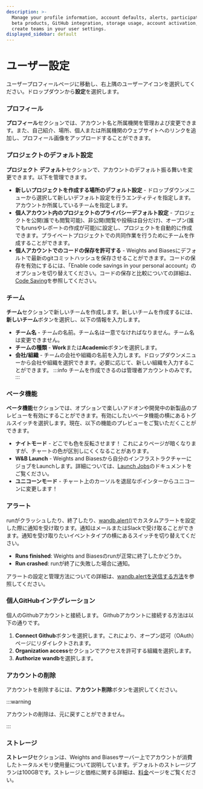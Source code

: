 ```yaml
---
description: >-
  Manage your profile information, account defaults, alerts, participation in
  beta products, GitHub integration, storage usage, account activation, and
  create teams in your user settings.
displayed_sidebar: default
---
```


# ユーザー設定

ユーザープロフィールページに移動し、右上隅のユーザーアイコンを選択してください。ドロップダウンから**設定**を選択します。

### プロフィール

**プロフィール**セクションでは、アカウント名と所属機関を管理および変更できます。また、自己紹介、場所、個人または所属機関のウェブサイトへのリンクを追加し、プロフィール画像をアップロードすることができます。

### プロジェクトのデフォルト設定

**プロジェクト** **デフォルト**セクションで、アカウントのデフォルト振る舞いを変更できます。以下を管理できます。

* **新しいプロジェクトを作成する場所のデフォルト設定** - ドロップダウンメニューから選択して新しいデフォルト設定を行うエンティティを指定します。アカウントか所属しているチームを指定します。
* **個人アカウント内のプロジェクトのプライバシーデフォルト設定** - プロジェクトを公開(誰でも閲覧可能)、非公開(閲覧や投稿は自分だけ)、オープン(誰でもrunsやレポートの作成が可能)に設定し、プロジェクトを自動的に作成できます。プライベートプロジェクトでの共同作業を行うためにチームを作成することができます。
* **個人アカウントでのコードの保存を許可する** - Weights and Biasesにデフォルトで最新のgitコミットハッシュを保存させることができます。コードの保存を有効にするには、「Enable code savings in your personal account」のオプションを切り替えてください。コードの保存と比較についての詳細は、[Code Saving](../features/panels/code.md)を参照してください。

### チーム

**チーム**セクションで新しいチームを作成します。新しいチームを作成するには、**新しいチーム**ボタンを選択し、以下の情報を入力します。

* **チーム名** - チームの名前。チーム名は一意でなければなりません。チーム名は変更できません。
* **チームの種類** - **Work**または**Academic**ボタンを選択します。
* **会社/組織** - チームの会社や組織の名前を入力します。ドロップダウンメニューから会社や組織を選択できます。必要に応じて、新しい組織を入力することができます。
:::info
チームを作成できるのは管理者アカウントのみです。
:::

### ベータ機能

**ベータ機能**セクションでは、オプションで楽しいアドオンや開発中の新製品のプレビューを有効にすることができます。有効にしたいベータ機能の横にあるトグルスイッチを選択します。現在、以下の機能のプレビューをご覧いただくことができます。

* **ナイトモード** - どこでも色を反転させます！ これによりページが暗くなりますが、チャートの色が区別しにくくなることがあります。
* **W&B Launch** - Weights and Biasesから自分のインフラストラクチャーにジョブをLaunchします。詳細については、[Launch Jobs](../../launch/intro.md)のドキュメントをご覧ください。
* **ユニコーンモード** - チャート上のカーソルを退屈なポインターからユニコーンに変更します！

### アラート

runがクラッシュしたり、終了したり、[wandb.alert()](../../runs/alert.md)でカスタムアラートを設定した際に通知を受け取ります。通知はメールまたはSlackで受け取ることができます。通知を受け取りたいイベントタイプの横にあるスイッチを切り替えてください。

* **Runs finished**: Weights and Biasesのrunが正常に終了したかどうか。
* **Run crashed**: runが終了に失敗した場合に通知。

アラートの設定と管理方法についての詳細は、[wandb.alertを送信する方法](../../runs/alert.md)を参照してください。

### 個人GitHubインテグレーション

個人のGithubアカウントと接続します。 Githubアカウントに接続する方法は以下の通りです。

1. **Connect Github**ボタンを選択します。これにより、オープン認可（OAuth）ページにリダイレクトされます。
2. **Organization access**セクションでアクセスを許可する組織を選択します。
3. **Authorize** **wandb**を選択します。
### アカウントの削除



アカウントを削除するには、**アカウント削除**ボタンを選択してください。



:::warning

アカウントの削除は、元に戻すことができません。

:::



### ストレージ



**ストレージ**セクションは、Weights and Biasesサーバー上でアカウントが消費したトータルメモリ使用量について説明しています。デフォルトのストレージプランは100GBです。ストレージと価格に関する詳細は、[料金](https://wandb.ai/site/pricing)ページをご覧ください。
